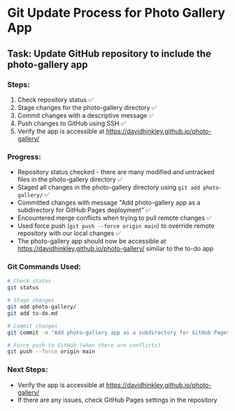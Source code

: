 # Git Update Process for Photo Gallery App

## Task: Update GitHub repository to include the photo-gallery app

### Steps:
1. Check repository status ✅
2. Stage changes for the photo-gallery directory ✅
3. Commit changes with a descriptive message ✅
4. Push changes to GitHub using SSH ✅
5. Verify the app is accessible at https://davidhinkley.github.io/photo-gallery/

### Progress:
- Repository status checked - there are many modified and untracked files in the photo-gallery directory ✅
- Staged all changes in the photo-gallery directory using `git add photo-gallery/` ✅
- Committed changes with message "Add photo-gallery app as a subdirectory for GitHub Pages deployment" ✅
- Encountered merge conflicts when trying to pull remote changes ✅
- Used force push (`git push --force origin main`) to override remote repository with our local changes ✅
- The photo-gallery app should now be accessible at https://davidhinkley.github.io/photo-gallery/ similar to the to-do app

### Git Commands Used:
```bash
# Check status
git status

# Stage changes
git add photo-gallery/
git add to-do.md

# Commit changes
git commit -m "Add photo-gallery app as a subdirectory for GitHub Pages deployment"

# Force push to GitHub (when there are conflicts)
git push --force origin main
```

### Next Steps:
- Verify the app is accessible at https://davidhinkley.github.io/photo-gallery/
- If there are any issues, check GitHub Pages settings in the repository